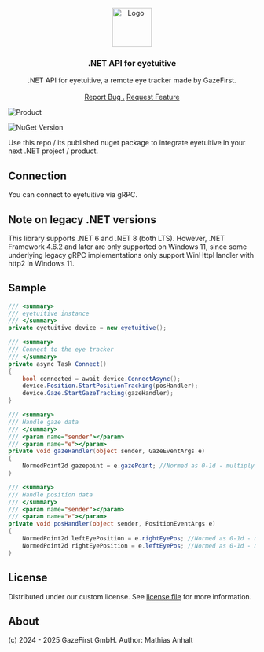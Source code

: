 <br/>
<div align="center">
<a href="https://github.com/gazefirst/eyetuitive.NET">
<img src="https://gazefirst.com/logo/logo_only.png" alt="Logo" width="80" height="80">
</a>
<h3 align="center">.NET API for eyetuitive</h3>
<p align="center">
.NET API for eyetuitive, a remote eye tracker made by GazeFirst.
<br/>
<br/>
<a href="https://github.com/gazefirst/eyetuitive.NET/issues/new?labels=bug">Report Bug .</a>
<a href="https://github.com/gazefirst/eyetuitive.NET/issues/new?labels=enhancement">Request Feature</a>
</p>
</div>

![Product](https://gazefirst.com/wp-content/uploads/2023/09/20230901_135229-Edit-2-768x162.jpg)

![NuGet Version](https://img.shields.io/nuget/v/eyetuitive.NET?style=flat-square)

Use this repo / its published nuget package to integrate eyetuitive in your next .NET project / product.

## Connection

You can connect to eyetuitive via gRPC. 

## Note on legacy .NET versions

This library supports .NET 6 and .NET 8 (both LTS). However, .NET Framework 4.6.2 and later are only supported on Windows 11, since some underlying legacy gRPC implementations only support WinHttpHandler with http2 in Windows 11.

## Sample

```csharp
/// <summary>
/// eyetuitive instance
/// </summary>
private eyetuitive device = new eyetuitive();

/// <summary>
/// Connect to the eye tracker
/// </summary>
private async Task Connect()
{
	bool connected = await device.ConnectAsync();
	device.Position.StartPositionTracking(posHandler);
	device.Gaze.StartGazeTracking(gazeHandler);
}

/// <summary>
/// Handle gaze data
/// </summary>
/// <param name="sender"></param>
/// <param name="e"></param>
private void gazeHandler(object sender, GazeEventArgs e)
{
	NormedPoint2d gazepoint = e.gazePoint; //Normed as 0-1d - multiply with screen resolution if needed
}

/// <summary>
/// Handle position data
/// </summary>
/// <param name="sender"></param>
/// <param name="e"></param>
private void posHandler(object sender, PositionEventArgs e)
{
	NormedPoint2d leftEyePosition = e.rightEyePos; //Normed as 0-1d - multiply with screen resolution if needed
	NormedPoint2d rightEyePosition = e.leftEyePos; //Normed as 0-1d - multiply with screen resolution if needed
}
```

## License

Distributed under our custom license. See [license file](LICENSE.md) for more information.

## About

(c) 2024 - 2025 GazeFirst GmbH. Author: Mathias Anhalt
